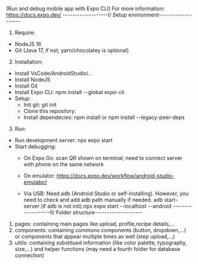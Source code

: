 (Run and debug mobile app with Expo CLI)
For more information: https://docs.expo.dev/
-------------------I/ Setup environment--------------------
1. Require:
- NodeJS 16
- Git
(Java 17, if not; yarn/chocolatey is optional)
2. Installation:
- Install VsCode/AndroidStudio/...
- Install NodeJS
- Install Git
- Install Expo CLI: 
    npm install --global expo-cli
- Setup:
    + Init git: 
        git init
    + Clone this repository:
    + Install dependecies:
        npm install 
    or 
        npm install --legacy-peer-deps
3. Run:
- Run development server: 
    npx expo start
- Start debugging:
    + On Expo Go: scan QR shown on terminal; need to connect server with phone on the same network
    + On emulator: https://docs.expo.dev/workflow/android-studio-emulator/
    
    + Via USB: Need adb (Android Studio or self-installing). However, you need to check and add adb path manually if needed.
        adb start-server (if adb is not init)
        npx expo start --localhost --android
-------------------II/ Folder structure--------------------
1. pages: containing main pages like upload, profile,recipe details,...
2. components: containing commono components (button, dropdown,...) or components that appear multiple times as well (step upload,...)
3. ultils: containing substitued information (like color palette, typography, size,...) and helper functions
(may need a fourth folder for database connection)
